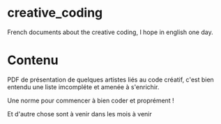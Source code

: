 # creative_coding
 French documents about the creative coding, I hope in english one day.
 
 # Contenu
 PDF de présentation de quelques artistes liés au code créatif, c'est bien entendu une liste imcompléte et amenée à s'enrichir.
 
 Une norme pour commencer à bien coder et proprément !
 
 Et d'autre chose sont à venir dans les mois à venir
 

